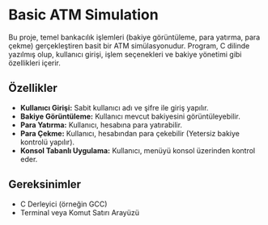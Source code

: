# Basic ATM Simulation

Bu proje, temel bankacılık işlemleri (bakiye görüntüleme, para yatırma, para çekme) gerçekleştiren basit bir ATM simülasyonudur. Program, C dilinde yazılmış olup, kullanıcı girişi, işlem seçenekleri ve bakiye yönetimi gibi özellikleri içerir.

## Özellikler
- **Kullanıcı Girişi:** Sabit kullanıcı adı ve şifre ile giriş yapılır.
- **Bakiye Görüntüleme:** Kullanıcı mevcut bakiyesini görüntüleyebilir.
- **Para Yatırma:** Kullanıcı, hesabına para yatırabilir.
- **Para Çekme:** Kullanıcı, hesabından para çekebilir (Yetersiz bakiye kontrolü yapılır).
- **Konsol Tabanlı Uygulama:** Kullanıcı, menüyü konsol üzerinden kontrol eder.

## Gereksinimler
- C Derleyici (örneğin GCC)
- Terminal veya Komut Satırı Arayüzü


